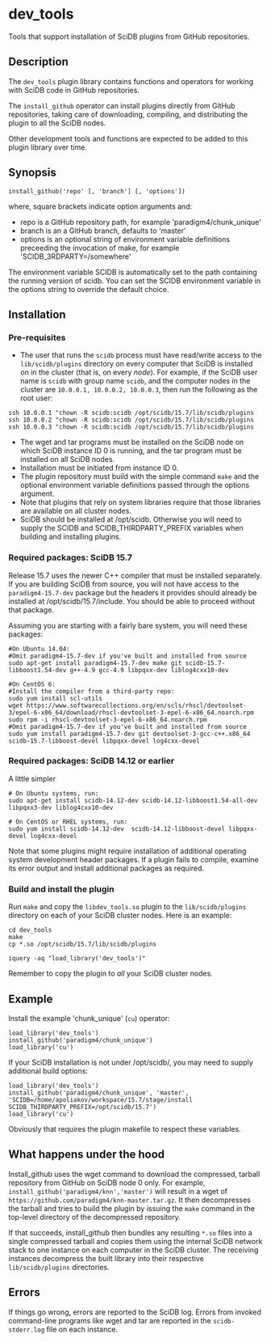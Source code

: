 # dev_tools

Tools that support installation of SciDB plugins from GitHub repositories.

## Description

The `dev_tools` plugin library contains functions and operators for
working with SciDB code in GitHub repositories.

The `install_github` operator can install plugins directly from GitHub
repositories, taking care of downloading, compiling, and distributing the
plugin to all the SciDB nodes.

Other development tools and functions are expected to be added to this plugin
library over time.

## Synopsis
```
install_github('repo' [, 'branch'] [, 'options'])
```
where, square brackets indicate option arguments and:
* repo is a GitHub repository path, for example 'paradigm4/chunk_unique'
* branch is an a GitHub branch, defaults to 'master'
* options is an optional string of environment variable definitions preceeding
  the invocation of make, for example 'SCIDB_3RDPARTY=/somewhere'

The environment variable SCIDB is automatically set to the path containing
the running version of scidb. You can set the SCIDB environment variable
in the options string to override the default choice.

## Installation

### Pre-requisites

* The user that runs the `scidb` process must have read/write access to
the `lib/scidb/plugins` directory on every computer that SciDB is installed on
in the cluster (that is, on every *node*). For example, if the SciDB user name
is `scidb` with group name `scidb`, and the computer nodes in the cluster are
`10.0.0.1, 10.0.0.2, 10.0.0.3`,  then run the following as the root user:
```
ssh 10.0.0.1 "chown -R scidb:scidb /opt/scidb/15.7/lib/scidb/plugins
ssh 10.0.0.2 "chown -R scidb:scidb /opt/scidb/15.7/lib/scidb/plugins
ssh 10.0.0.3 "chown -R scidb:scidb /opt/scidb/15.7/lib/scidb/plugins
```
* The wget and tar programs must be installed on the SciDB node on which SciDB instance ID 0 is running, and the tar program must be installed on all SciDB nodes.
* Installation must be initiated from instance ID 0.
* The plugin repository must build with the simple command `make` and the
optional environment variable definitions passed through the options argument.
* Note that plugins that rely on system libraries require that those libraries are available on all cluster nodes.
* SciDB should be installed at /opt/scidb. Otherwise you will need to supply the SCIDB and SCIDB_THIRDPARTY_PREFIX variables when building and installing plugins.

### Required packages: SciDB 15.7
Release 15.7 uses the newer C++ compiler that must be installed separately. If you are building SciDB from source, you will not have access to the `paradigm4-15.7-dev` package but the headers it provides should already be installed at /opt/scidb/15.7/include. You should be able to proceed without that package.

Assuming you are starting with a fairly bare system, you will need these packages:
```
#On Ubuntu 14.04:
#Omit paradigm4-15.7-dev if you've built and installed from source
sudo apt-get install paradigm4-15.7-dev make git scidb-15.7-libboost1.54-dev g++-4.9 gcc-4.9 libpqxx-dev liblog4cxx10-dev

#On CentOS 6:
#Install the compiler from a third-party repo:
sudo yum install scl-utils
wget https://www.softwarecollections.org/en/scls/rhscl/devtoolset-3/epel-6-x86_64/download/rhscl-devtoolset-3-epel-6-x86_64.noarch.rpm
sudo rpm -i rhscl-devtoolset-3-epel-6-x86_64.noarch.rpm 
#Omit paradigm4-15.7-dev if you've built and installed from source
sudo yum install paradigm4-15.7-dev git devtoolset-3-gcc-c++.x86_64 scidb-15.7-libboost-devel libpqxx-devel log4cxx-devel
```

### Required packages: SciDB 14.12 or earlier
A little simpler
```
# On Ubuntu systems, run:
sudo apt-get install scidb-14.12-dev scidb-14.12-libboost1.54-all-dev libpqxx3-dev liblog4cxx10-dev

# On CentOS or RHEL systems, run:
sudo yum install scidb-14.12-dev  scidb-14.12-libboost-devel libpqxx-devel log4cxx-devel
```
Note that some plugins might require installation of additional operating system development
header packages. If a plugin fails to compile, examine its error output and install additional
packages as required.

### Build and install the plugin

Run `make` and copy  the `libdev_tools.so` plugin to the `lib/scidb/plugins`
directory on each of your SciDB cluster nodes. Here is an example:

```
cd dev_tools
make
cp *.so /opt/scidb/15.7/lib/scidb/plugins

iquery -aq "load_library('dev_tools')"
```
Remember to copy the plugin to *all* your SciDB cluster nodes.

## Example

Install the example 'chunk_unique' (`cu`) operator:

```
load_library('dev_tools')
install_github('paradigm4/chunk_unique')
load_library('cu')
```

If your SciDB installation is not under /opt/scidb/, you may need to supply additional build options:
```
load_library('dev_tools')
install_github('paradigm4/chunk_unique', 'master', 'SCIDB=/home/apoliakov/workspace/15.7/stage/install SCIDB_THIRDPARTY_PREFIX=/opt/scidb/15.7')
load_library('cu')
```
Obviously that requires the plugin makefile to respect these variables.

## What happens under the hood

Install_github uses the wget command to download the compressed, tarball
repository from GitHub on SciDB node 0 only.
For example, `install_github('paradigm4/knn','master')`
will result in a wget of `https://github.com/paradigm4/knn-master.tar.gz`.
It then decompresses the tarball and tries to build the plugin by issuing
the `make` command in the top-level directory of the decompressed
repository.

If that succeeds, install_github then bundles any resulting `*.so` files
into a single compressed tarball and copies them using the internal
SciDB network stack to one instance on each computer in the SciDB cluster.
The receiving instances decompress the built library into their
respective `lib/scidb/plugins` directories.

## Errors

If things go wrong, errors are reported to the SciDB log. Errors from
invoked command-line programs like wget and tar are reported in the
`scidb-stderr.log` file on each instance.
